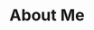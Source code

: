 ---
title: About Me 
type: landing

sections:
  - block: experience
    content:
      title: Experience 
      date_format: 'January 2006'
      items:
        - title: CEO
          company: GenCoin
          company_url: ''
          company_logo: org-gc
          location: California
          date_start: '2021-01-01'
          date_end: ''
          description: |2-
              Responsibilities include:

              * Analysing
              * Modelling
              * Deploying
        - title: Professor of Semiconductor Physics
          company: University X
          company_url: ''
          company_logo: org-x
          location: California
          date_start: '2016-01-01'
          date_end: '2020-12-31'
          description: Taught electronic engineering and researched semiconductor physi
    design:
      # Hugo date format
      
      # Education or Experience section first?
      is_education_first: false
---